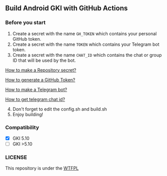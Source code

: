 ## Build Android GKI with GitHub Actions

### Before you start
1. Create a secret with the name `GH_TOKEN` which contains your personal GitHub token.
2. Create a secret with the name `TOKEN` which contains your Telegram bot token.
3. Create a secret with the name `CHAT_ID` which contains the chat or group ID that will be used by the bot.

[How to make a Repository secret?](https://docs.github.com/en/actions/security-for-github-actions/security-guides/using-secrets-in-github-actions)

[How to generate a GitHub Token?](https://docs.github.com/en/authentication/keeping-your-account-and-data-secure/managing-your-personal-access-tokens)

[How to make a Telegram bot?](https://www.siteguarding.com/en/how-to-get-telegram-bot-api-token)

[How to get telegram chat id?](https://www.wikihow.com/Know-Chat-ID-on-Telegram-on-Android)

4. Don't forget to edit the config.sh and build.sh
5. Enjoy building!

### Compatibility
- [x] GKI 5.10
- [ ] GKI >5.10

### LICENSE
This repository is under the [WTFPL](http://www.wtfpl.net/)
